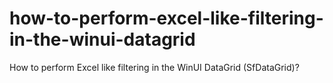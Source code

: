 # how-to-perform-excel-like-filtering-in-the-winui-datagrid
How to perform Excel like filtering in the WinUI DataGrid (SfDataGrid)?
